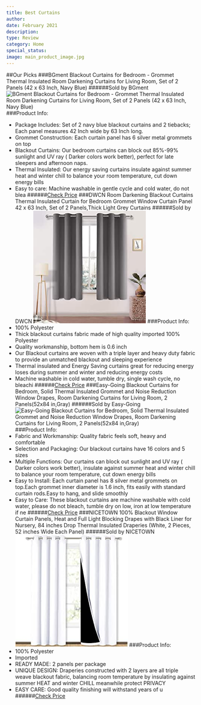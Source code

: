 ```yaml
---
title: Best Curtains
author: 
date: February 2021
description: 
type: Review
category: Home
special_status: 
image: main_product_image.jpg
---
```

##Our Picks
###BGment Blackout Curtains for Bedroom - Grommet Thermal Insulated Room Darkening Curtains for Living Room, Set of 2 Panels (42 x 63 Inch, Navy Blue)
######Sold by BGment
![BGment Blackout Curtains for Bedroom - Grommet Thermal Insulated Room Darkening Curtains for Living Room, Set of 2 Panels (42 x 63 Inch, Navy Blue)](https://images-na.ssl-images-amazon.com/images/I/61gMND0h%2BbL.__AC_SX300_SY300_QL70_ML2_.jpg)
###Product Info:
- Package Includes: Set of 2 navy blue blackout curtains and 2 tiebacks; Each panel measures 42 Inch wide by 63 Inch long.
- Grommet Construction: Each curtain panel has 6 silver metal grommets on top
- Blackout Curtains: Our bedroom curtains can block out 85%-99% sunlight and UV ray ( Darker colors work better), perfect for late sleepers and afternoon naps.
- Thermal Insulated: Our energy saving curtains insulate against summer heat and winter chill to balance your room temperature, cut down energy bills
- Easy to care: Machine washable in gentle cycle and cold water, do not blea
######[Check Price](https://www.amazon.comhttps://www.amazon.com/gp/slredirect/picassoRedirect.html/ref=pa_sp_atf_aps_sr_pg1_1?ie=UTF8&adId=A02891863STQ2SBA6L77E&url=%2FBGment-Blackout-Curtains-Bedroom-Insulated%2Fdp%2FB07D6HCZTY%2Fref%3Dsr_1_1_sspa%3Fdchild%3D1%26keywords%3Dcurtains%26qid%3D1614445827%26sr%3D8-1-spons%26psc%3D1&qualifier=1614445826&id=6440383127442552&widgetName=sp_atf)
###DWCN Room Darkening Blackout Curtains Thermal Insulated Curtain for Bedroom Grommet Window Curtain Panel 42 x 63 Inch, Set of 2 Panels,Thick Light Grey Curtains
######Sold by DWCN
![DWCN Room Darkening Blackout Curtains Thermal Insulated Curtain for Bedroom Grommet Window Curtain Panel 42 x 63 Inch, Set of 2 Panels,Thick Light Grey Curtains](./DWCNRoom.jpeg)
###Product Info:
- 100% Polyester
- Thick blackout curtains fabric made of high quality imported 100% Polyester 
- Quality workmanship, bottom hem is 0.6 inch
- Our Blackout curtains are woven with a triple layer and heavy duty fabric to provide an unmatched blackout and sleeping experience
- Thermal insulated and Energy Saving curtains great for reducing energy loses during summer and winter and reducing energy costs
- Machine washable in cold water, tumble dry, single wash cycle, no bleachi
######[Check Price](https://www.amazon.comhttps://www.amazon.com/gp/slredirect/picassoRedirect.html/ref=pa_sp_atf_aps_sr_pg1_1?ie=UTF8&adId=A00663481BNITUQHOJN1A&url=%2FDWCN-Darkening-Blackout-Curtains-Insulated%2Fdp%2FB07C2QNWJT%2Fref%3Dsr_1_2_sspa%3Fdchild%3D1%26keywords%3Dcurtains%26qid%3D1614445827%26sr%3D8-2-spons%26psc%3D1&qualifier=1614445826&id=6440383127442552&widgetName=sp_atf)
###Easy-Going Blackout Curtains for Bedroom, Solid Thermal Insulated Grommet and Noise Reduction Window Drapes, Room Darkening Curtains for Living Room, 2 Panels(52x84 in,Gray)
######Sold by Easy-Going
![Easy-Going Blackout Curtains for Bedroom, Solid Thermal Insulated Grommet and Noise Reduction Window Drapes, Room Darkening Curtains for Living Room, 2 Panels(52x84 in,Gray)](https://images-na.ssl-images-amazon.com/images/I/610MjLawZjL.__AC_SX300_SY300_QL70_ML2_.jpg)
###Product Info:
- Fabric and Workmanship: Quality fabric feels soft, heavy and comfortable
- Selection and Packaging: Our blackout curtains have 16 colors and 5 sizes
- Multiple Functions: Our curtains can block out sunlight and UV ray ( Darker colors work better), insulate against summer heat and winter chill to balance your room temperature, cut down energy bills
- Easy to Install: Each curtain panel has 8 silver metal grommets on top.Each grommet inner diameter is 1.6 inch, fits easily with standard curtain rods.Easy to hang, and slide smoothly
- Easy to Care: These blackout curtains are machine washable with cold water, please do not bleach, tumble dry on low, iron at low temperature if ne
######[Check Price](https://www.amazon.comhttps://www.amazon.com/gp/slredirect/picassoRedirect.html/ref=pa_sp_atf_aps_sr_pg1_1?ie=UTF8&adId=A00185292F5XX21XAKUXW&url=%2FEasy-Going-Insulated-Blackout-Curtains-Darkening%2Fdp%2FB08F9KHBJX%2Fref%3Dsr_1_4_sspa%3Fdchild%3D1%26keywords%3Dcurtains%26qid%3D1614445827%26sr%3D8-4-spons%26psc%3D1&qualifier=1614445826&id=6440383127442552&widgetName=sp_atf)
###NICETOWN 100% Blackout Window Curtain Panels, Heat and Full Light Blocking Drapes with Black Liner for Nursery, 84 inches Drop Thermal Insulated Draperies (White, 2 Pieces, 52 inches Wide Each Panel)
######Sold by NICETOWN
![NICETOWN 100% Blackout Window Curtain Panels, Heat and Full Light Blocking Drapes with Black Liner for Nursery, 84 inches Drop Thermal Insulated Draperies (White, 2 Pieces, 52 inches Wide Each Panel)](./NICETOWN1.jpeg)
###Product Info:
- 100% Polyester
- Imported
- READY MADE: 2 panels per package
- UNIQUE DESIGN: Draperies constructed with 2 layers are all triple weave blackout fabric, balancing room temperature by insulating against summer HEAT and winter CHILL meanwhile protect PRIVACY
- EASY CARE: Good quality finishing will withstand years of u
######[Check Price](https://www.amazon.comhttps://www.amazon.com/NICETOWN-Blackout-Blocking-Insulated-Draperies/dp/B077RPXSF3/ref=sr_1_5?dchild=1&keywords=curtains&qid=1614445827&sr=8-5)
